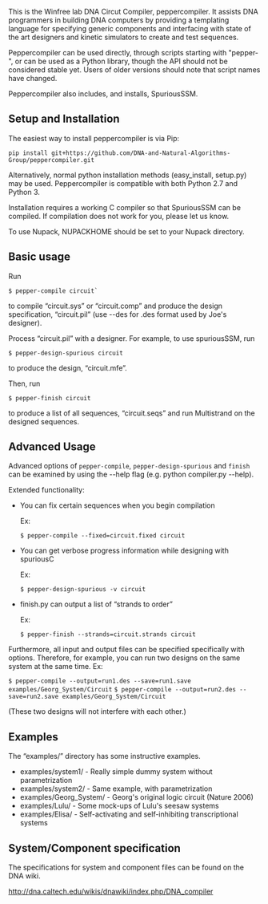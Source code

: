 This is the Winfree lab DNA Circut Compiler, peppercompiler.  It assists DNA
programmers in building DNA computers by providing a templating language for
specifying generic components and interfacing with state of the art designers
and kinetic simulators to create and test sequences.

Peppercompiler can be used directly, through scripts starting with "pepper-", or
can be used as a Python library, though the API should not be considered stable
yet.  Users of older versions should note that script names have changed.

Peppercompiler also includes, and installs, SpuriousSSM.

## Setup and Installation

The easiest way to install peppercompiler is via Pip:

    pip install git+https://github.com/DNA-and-Natural-Algorithms-Group/peppercompiler.git
	
Alternatively, normal python installation methods (easy_install, setup.py) may
be used.  Peppercompiler is compatible with both Python 2.7 and Python 3.

Installation requires a working C compiler so that SpuriousSSM can be compiled.
If compilation does not work for you, please let us know.

To use Nupack, NUPACKHOME should be set to your Nupack directory.

## Basic usage

Run

    $ pepper-compile circuit`

to compile “circuit.sys” or “circuit.comp” and produce the design
specification, “circuit.pil” (use --des for .des format used by Joe's
designer).

Process “circuit.pil” with a designer.  For example, to use spuriousSSM, run

    $ pepper-design-spurious circuit

to produce the design, “circuit.mfe”.

Then, run

    $ pepper-finish circuit

to produce a list of all sequences, “circuit.seqs” and run Multistrand
on the designed sequences.

## Advanced Usage

Advanced options of `pepper-compile`, `pepper-design-spurious` and `finish` can
be examined by using the --help flag (e.g. python compiler.py --help).

Extended functionality:

-   You can fix certain sequences when you begin compilation
    
    Ex:

    `$ pepper-compile --fixed=circuit.fixed circuit`

-   You can get verbose progress information while designing with
    spuriousC
    
    Ex:

    `$ pepper-design-spurious -v circuit`

-   finish.py can output a list of “strands to order”

    Ex:

    `$ pepper-finish --strands=circuit.strands circuit`

Furthermore, all input and output files can be specified specifically
with options. Therefore, for example, you can run two designs on the
same system at the same time. Ex:

`$ pepper-compile --output=run1.des --save=run1.save examples/Georg_System/Circuit`
`$ pepper-compile --output=run2.des --save=run2.save examples/Georg_System/Circuit`

(These two designs will not interfere with each other.)

## Examples

The “examples/” directory has some instructive examples.

-   examples/system1/ - Really simple dummy system without
    parametrization
-   examples/system2/ - Same example, with parametrization
-   examples/Georg\_System/ - Georg's original logic circuit
    (Nature 2006)
-   examples/Lulu/ - Some mock-ups of Lulu's seesaw systems
-   examples/Elisa/ - Self-activating and self-inhibiting
    transcriptional systems

## System/Component specification

The specifications for system and component files can be found on the
DNA wiki.

<http://dna.caltech.edu/wikis/dnawiki/index.php/DNA_compiler>

